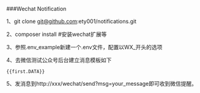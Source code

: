 ###Wechat Notification

1、git clone git@github.com:ety001/notifications.git

2、composer install  #安装wechat扩展等

3、参照.env_example新建一个.env文件，配置以WX_开头的选项

4、去微信测试公众号后台建立消息模板如下

```
{{first.DATA}}
```

5、发消息到http://xxx/wechat/send?msg=your_message即可收到微信提醒。
